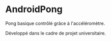 # AndroidPong

Pong basique contrôlé grâce à l'accéléromètre.

Développé dans le cadre de projet universitaire.
